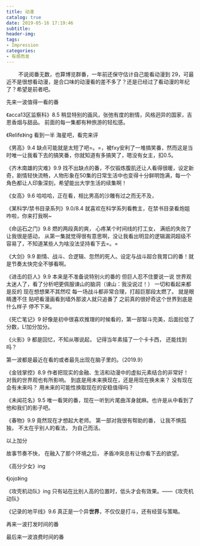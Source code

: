 ```yaml
---
title: 动漫
catalog: true
date: 2019-05-16 17:19:46
subtitle:
header-img:
tags:
- Impression
categories:
- 有感而发
---
```


&emsp;&emsp;     不说阅番无数，也算博览群番，一年前还保守估计自己能看动漫到 29，可最近不是很想看动漫，是合口味的动漫看的差不多了？还是已经过了看动漫的年纪了？希望是前者吧。

先来一波值得一看的番

《acca13区监察科》8.5
稍显特别的画风，张弛有度的剧情，风格迥异的国家，吉恩香烟与甜品。
前面的每一集都有种旅游的轻松感。

《Relife》ing
看到一半 海星吧，看完来评

《男高》9.4
缺点可能就是太短了吧=。=，被fxy安利了一堆搞笑番，然而这是当时唯一让我看下去的搞笑番，你就知道有多搞笑了，嗯没有女主，扣0.5。

《齐木南雄的灾难》9.9
找不出缺点的番，不仅锻炼腹肌还让人看得很暖，设定新奇，剧情轻快流畅，人物形象在50集的日常生活中也变得十分鲜明饱满，每一个角色都让人印象深刻，希望能出大学生活的续集啊！

《女高》9.6
哈哈哈，正在看，相比男高的沙雕有过之而无不及，

《某科学/禁书目录系列》9.0/8.4
就喜欢在科学系列看教主，在禁书目录看炮姐咋啦，你来打我啊~

《命运石之门》9.8
燃的两段真的爽，
心疼某个时间线的打工女，
满纸的失败了让我很是感动，
从第一集就觉得很有意思啊，没让我看出明显的逻辑漏洞超级不容易了，不知道某些人为啥没法坚持看下去=。=

《大剑》9.9
剧情、战斗、合逻辑、忽然的死人。设定与战斗超合我胃口的番！就是节奏太快完全不够看啊。

《进击的巨人》9.9
本来是不准备说特别火的番的
但巨人忍不住要说一说
世界观太迷人了，看了分析吧更佩服谏山的脑洞（谏山：我没说过！）
一切和看起来都是反的
现在想想果不其然哎
每一场战斗都非常合理，打超巨那段太燃了。
就是眼睛遭不住
贴吧看漫画看到墙外那波人就只追番了
之前真的很好奇这个世界到底是什么样子
停不下来。


《死亡笔记》9
好像是初中很喜欢推理的时候看的，第一部智斗完美，后面拉低了分数，L!加分加分。

《火影》9
都是回忆，不知从哪说起，
记得当年素描了一个卡卡西，
还能找到吗？

第一波都是最近在看的或者最先出现在脑子里的。（2019.9）

《金钱掌控》8.9
作者把现实的金融、生活和动漫中的虚拟元素结合的非常好！
对我的世界观也有所影响。
到底是用未来换现在，还是用现在换未来？
没有现在会有未来吗？
用未来的可能性换取现在的安稳值得吗？

《未闻花名》9.5
唯一看哭的番，现在一听到片尾曲浑身就麻。也许是从中看到了他和我们的影子吧。

《春物》9.9
竟然现在才想起大老师。
第一部对我很有帮助的番，
让我不惧孤独，
不太在乎别人的看法，
为自己而活。

以上加分

故事节奏不快，
在融入了那个环境之后，
矛盾冲突总有让你看下去的欲望。

《高分少女》ing

《jojo》ing

《攻壳机动队》ing
只有站在比别人高的位置时，低头才会有效果。——《攻壳机动队》

《记录的地平线》9.6
真正是一个异**世界**，不仅仅是打斗，还有经营与策略。


再来一波打发时间的番

最后来一波浪费时间的番

<span style="display:none">
### 待看
《苹果核战记》
《镖人》

2020.1
《异兽魔都》
</span>
